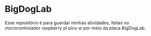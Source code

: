 # BigDogLab
Esse repositório é para guardar minhas atividades, feitas no microcontrolador raspberry pi pico w por meio da placa BigDogLab.
